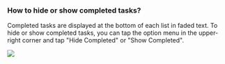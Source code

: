 ### How to hide or show completed tasks?

Completed tasks are displayed at the bottom of each list in faded text. To hide or show completed tasks, you can tap the option menu in the upper-right corner and tap "Hide Completed" or "Show Completed".

![](../../../images/ticktick-android-app/task/3.3.7.png)

